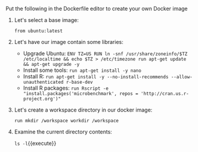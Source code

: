 
Put the following in the Dockerfile editor to create your own Docker image
1. Let's select a base image:

	`from ubuntu:latest`

2. Let's have our image contain some libraries:

	* Upgrade Ubuntu:
		`ENV TZ=US
RUN ln -snf /usr/share/zoneinfo/$TZ /etc/localtime && echo $TZ > /etc/timezone
run apt-get update && apt-get upgrade -y`
	* Install some tools: 
		`run apt-get install -y nano`
	* Install R:
		`run apt-get install -y --no-install-recommends --allow-unauthenticated r-base-dev`
	* Install R packages:
		`run Rscript -e "install.packages('microbenchmark', repos = 'http://cran.us.r-project.org')"`

3. Let's create a workspace directory in our docker image:

	`run mkdir /workspace
workdir /workspace`

4. Examine the current directory contents:

	`ls -l`{{execute}}